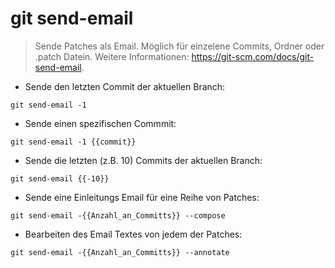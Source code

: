 # git send-email

> Sende Patches als Email. Möglich für einzelene Commits, Ordner oder .patch Datein.
> Weitere Informationen: <https://git-scm.com/docs/git-send-email>.

- Sende den letzten Commit der aktuellen Branch:

`git send-email -1`

- Sende einen spezifischen Commmit:

`git send-email -1 {{commit}}`

- Sende die letzten (z.B. 10) Commits der aktuellen Branch:

`git send-email {{-10}}`

- Sende eine Einleitungs Email für eine Reihe von Patches:

`git send-email -{{Anzahl_an_Committs}} --compose`

- Bearbeiten des Email Textes von jedem der Patches:

`git send-email -{{Anzahl_an_Committs}} --annotate`
